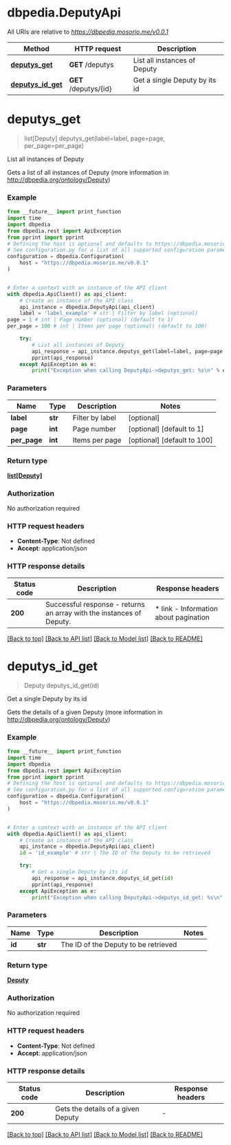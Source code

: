 # dbpedia.DeputyApi

All URIs are relative to *https://dbpedia.mosorio.me/v0.0.1*

Method | HTTP request | Description
------------- | ------------- | -------------
[**deputys_get**](DeputyApi.md#deputys_get) | **GET** /deputys | List all instances of Deputy
[**deputys_id_get**](DeputyApi.md#deputys_id_get) | **GET** /deputys/{id} | Get a single Deputy by its id


# **deputys_get**
> list[Deputy] deputys_get(label=label, page=page, per_page=per_page)

List all instances of Deputy

Gets a list of all instances of Deputy (more information in http://dbpedia.org/ontology/Deputy)

### Example

```python
from __future__ import print_function
import time
import dbpedia
from dbpedia.rest import ApiException
from pprint import pprint
# Defining the host is optional and defaults to https://dbpedia.mosorio.me/v0.0.1
# See configuration.py for a list of all supported configuration parameters.
configuration = dbpedia.Configuration(
    host = "https://dbpedia.mosorio.me/v0.0.1"
)


# Enter a context with an instance of the API client
with dbpedia.ApiClient() as api_client:
    # Create an instance of the API class
    api_instance = dbpedia.DeputyApi(api_client)
    label = 'label_example' # str | Filter by label (optional)
page = 1 # int | Page number (optional) (default to 1)
per_page = 100 # int | Items per page (optional) (default to 100)

    try:
        # List all instances of Deputy
        api_response = api_instance.deputys_get(label=label, page=page, per_page=per_page)
        pprint(api_response)
    except ApiException as e:
        print("Exception when calling DeputyApi->deputys_get: %s\n" % e)
```

### Parameters

Name | Type | Description  | Notes
------------- | ------------- | ------------- | -------------
 **label** | **str**| Filter by label | [optional] 
 **page** | **int**| Page number | [optional] [default to 1]
 **per_page** | **int**| Items per page | [optional] [default to 100]

### Return type

[**list[Deputy]**](Deputy.md)

### Authorization

No authorization required

### HTTP request headers

 - **Content-Type**: Not defined
 - **Accept**: application/json

### HTTP response details
| Status code | Description | Response headers |
|-------------|-------------|------------------|
**200** | Successful response - returns an array with the instances of Deputy. |  * link - Information about pagination <br>  |

[[Back to top]](#) [[Back to API list]](../README.md#documentation-for-api-endpoints) [[Back to Model list]](../README.md#documentation-for-models) [[Back to README]](../README.md)

# **deputys_id_get**
> Deputy deputys_id_get(id)

Get a single Deputy by its id

Gets the details of a given Deputy (more information in http://dbpedia.org/ontology/Deputy)

### Example

```python
from __future__ import print_function
import time
import dbpedia
from dbpedia.rest import ApiException
from pprint import pprint
# Defining the host is optional and defaults to https://dbpedia.mosorio.me/v0.0.1
# See configuration.py for a list of all supported configuration parameters.
configuration = dbpedia.Configuration(
    host = "https://dbpedia.mosorio.me/v0.0.1"
)


# Enter a context with an instance of the API client
with dbpedia.ApiClient() as api_client:
    # Create an instance of the API class
    api_instance = dbpedia.DeputyApi(api_client)
    id = 'id_example' # str | The ID of the Deputy to be retrieved

    try:
        # Get a single Deputy by its id
        api_response = api_instance.deputys_id_get(id)
        pprint(api_response)
    except ApiException as e:
        print("Exception when calling DeputyApi->deputys_id_get: %s\n" % e)
```

### Parameters

Name | Type | Description  | Notes
------------- | ------------- | ------------- | -------------
 **id** | **str**| The ID of the Deputy to be retrieved | 

### Return type

[**Deputy**](Deputy.md)

### Authorization

No authorization required

### HTTP request headers

 - **Content-Type**: Not defined
 - **Accept**: application/json

### HTTP response details
| Status code | Description | Response headers |
|-------------|-------------|------------------|
**200** | Gets the details of a given Deputy |  -  |

[[Back to top]](#) [[Back to API list]](../README.md#documentation-for-api-endpoints) [[Back to Model list]](../README.md#documentation-for-models) [[Back to README]](../README.md)

